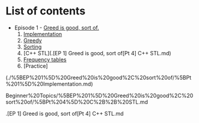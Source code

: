 # List of contents

* Episode 1 - [Greed is good, sort of.](./%5BEP%201%5D%20Greed%20is%20good%2C%20sort%20of)
    1. [Implementation](./%5BEP%201%5D%20Greed%20is%20good%2C%20sort%20of/%5BPt%201%5D%20Implementation.md)
    2. [Greedy](./%5BEP%201%5D%20Greed%20is%20good%2C%20sort%20of/%5BPt%202%5D%20Greedyn.md)
    3. [Sorting](./%5BEP%201%5D%20Greed%20is%20good%2C%20sort%20of/%5BPt%203%5D%20Sorting.md)
    4. [C++ STL](.\[EP 1] Greed is good, sort of\[Pt 4] C++ STL.md)
    5. [Frequency tables](./%5BEP%201%5D%20Greed%20is%20good%2C%20sort%20of/%5BPt%205%5D%20Implementation.md)
    6. [Practice]


(./%5BEP%201%5D%20Greed%20is%20good%2C%20sort%20of/%5BPt%201%5D%20Implementation.md)

Beginner%20Topics/%5BEP%201%5D%20Greed%20is%20good%2C%20sort%20of/%5BPt%204%5D%20C%2B%2B%20STL.md

.\[EP 1] Greed is good, sort of\[Pt 4] C++ STL.md